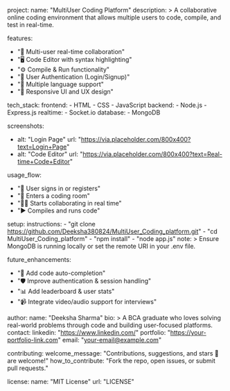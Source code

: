 project:
  name: "MultiUser Coding Platform"
  description: >
    A collaborative online coding environment that allows multiple users
    to code, compile, and test in real-time.

features:
  - "👥 Multi-user real-time collaboration"
  - "🖥️ Code Editor with syntax highlighting"
  - "⚙️ Compile & Run functionality"
  - "🔐 User Authentication (Login/Signup)"
  - "📄 Multiple language support"
  - "📶 Responsive UI and UX design"

tech_stack:
  frontend:
    - HTML
    - CSS
    - JavaScript
  backend:
    - Node.js
    - Express.js
  realtime:
    - Socket.io
  database:
    - MongoDB

screenshots:
  - alt: "Login Page"
    url: "https://via.placeholder.com/800x400?text=Login+Page"
  - alt: "Code Editor"
    url: "https://via.placeholder.com/800x400?text=Real-time+Code+Editor"

usage_flow:
  - "🔐 User signs in or registers"
  - "💬 Enters a coding room"
  - "🧑‍💻 Starts collaborating in real time"
  - "▶️ Compiles and runs code"

setup:
  instructions:
    - "git clone https://github.com/Deeksha380824/MultiUser_Coding_platform.git"
    - "cd MultiUser_Coding_platform"
    - "npm install"
    - "node app.js"
  note: >
    Ensure MongoDB is running locally or set the remote URI in your .env file.

future_enhancements:
  - "📝 Add code auto-completion"
  - "🛡️ Improve authentication & session handling"
  - "📊 Add leaderboard & user stats"
  - "📹 Integrate video/audio support for interviews"

author:
  name: "Deeksha Sharma"
  bio: >
    A BCA graduate who loves solving real-world problems through code and building user-focused platforms.
  contact:
    linkedin: "https://www.linkedin.com/"
    portfolio: "https://your-portfolio-link.com"
    email: "your-email@example.com"

contributing:
  welcome_message: "Contributions, suggestions, and stars 🌟 are welcome!"
  how_to_contribute: "Fork the repo, open issues, or submit pull requests."

license:
  name: "MIT License"
  url: "LICENSE"

